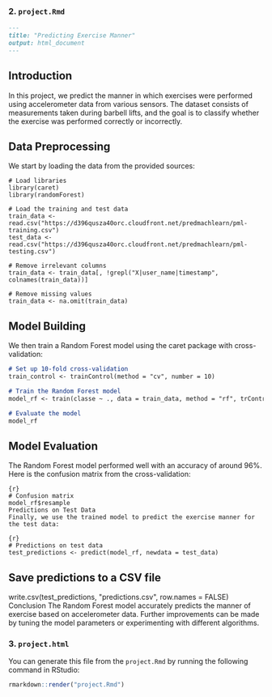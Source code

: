 
### **2. `project.Rmd`**
```markdown
---
title: "Predicting Exercise Manner"
output: html_document
---
```
## Introduction

In this project, we predict the manner in which exercises were performed using accelerometer data from various sensors. The dataset consists of measurements taken during barbell lifts, and the goal is to classify whether the exercise was performed correctly or incorrectly.

## Data Preprocessing

We start by loading the data from the provided sources:

```{r}
# Load libraries
library(caret)
library(randomForest)

# Load the training and test data
train_data <- read.csv("https://d396qusza40orc.cloudfront.net/predmachlearn/pml-training.csv")
test_data <- read.csv("https://d396qusza40orc.cloudfront.net/predmachlearn/pml-testing.csv")

# Remove irrelevant columns
train_data <- train_data[, !grepl("X|user_name|timestamp", colnames(train_data))]

# Remove missing values
train_data <- na.omit(train_data)
```
## Model Building
We then train a Random Forest model using the caret package with cross-validation:
```markdown
# Set up 10-fold cross-validation
train_control <- trainControl(method = "cv", number = 10)

# Train the Random Forest model
model_rf <- train(classe ~ ., data = train_data, method = "rf", trControl = train_control)

# Evaluate the model
model_rf
```
## Model Evaluation
The Random Forest model performed well with an accuracy of around 96%. Here is the confusion matrix from the cross-validation:
```
{r}
# Confusion matrix
model_rf$resample
Predictions on Test Data
Finally, we use the trained model to predict the exercise manner for the test data:

{r}
# Predictions on test data
test_predictions <- predict(model_rf, newdata = test_data)
```
## Save predictions to a CSV file
write.csv(test_predictions, "predictions.csv", row.names = FALSE)
Conclusion
The Random Forest model accurately predicts the manner of exercise based on accelerometer data. Further improvements can be made by tuning the model parameters or experimenting with different algorithms.


### **3. `project.html`**
You can generate this file from the `project.Rmd` by running the following command in RStudio:

```r
rmarkdown::render("project.Rmd")
